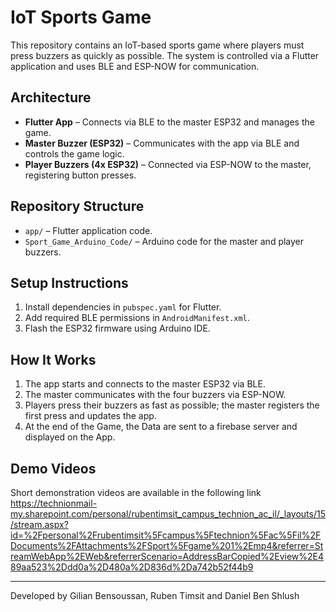 # IoT Sports Game

This repository contains an IoT-based sports game where players must press buzzers as quickly as possible. The system is controlled via a Flutter application and uses BLE and ESP-NOW for communication.

## Architecture
- **Flutter App** – Connects via BLE to the master ESP32 and manages the game.
- **Master Buzzer (ESP32)** – Communicates with the app via BLE and controls the game logic.
- **Player Buzzers (4x ESP32)** – Connected via ESP-NOW to the master, registering button presses.

## Repository Structure
- `app/` – Flutter application code.
- `Sport_Game_Arduino_Code/` – Arduino code for the master and player buzzers.

## Setup Instructions
1. Install dependencies in `pubspec.yaml` for Flutter.
2. Add required BLE permissions in `AndroidManifest.xml`.
3. Flash the ESP32 firmware using Arduino IDE.

## How It Works
1. The app starts and connects to the master ESP32 via BLE.
2. The master communicates with the four buzzers via ESP-NOW.
3. Players press their buzzers as fast as possible; the master registers the first press and updates the app.
4. At the end of the Game, the Data are sent to a firebase server and displayed on the App.

## Demo Videos
Short demonstration videos are available in the following link
https://technionmail-my.sharepoint.com/personal/rubentimsit_campus_technion_ac_il/_layouts/15/stream.aspx?id=%2Fpersonal%2Frubentimsit%5Fcampus%5Ftechnion%5Fac%5Fil%2FDocuments%2FAttachments%2FSport%5Fgame%201%2Emp4&referrer=StreamWebApp%2EWeb&referrerScenario=AddressBarCopied%2Eview%2E489aa523%2Ddd0a%2D480a%2D836d%2Da742b52f44b9

---
Developed by Gilian Bensoussan, Ruben Timsit and Daniel Ben Shlush

